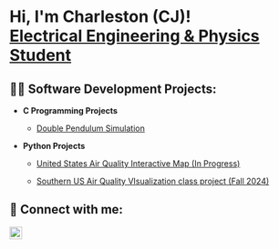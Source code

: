 <h1>Hi, I'm Charleston (CJ)! <br/><a href="https://www.linkedin.com/in/clawson03/">Electrical Engineering & Physics Student</a>

<h2>👨‍💻 Software Development Projects:</h2>

- <b>C Programming Projects</b>
  - [Double Pendulum Simulation](https://github.com/CJLawson175/DoublePendulumSim.git)
 
- <b>Python Projects</b>
  - [United States Air Quality Interactive Map (In Progress)](https://github.com/CJLawson175/USAirQualityMap.git)

  - [Southern US Air Quality VIsualization class project (Fall 2024)](https://github.com/CJLawson175/ENG220-Group-6.git)

<h2> 🤳 Connect with me:</h2>

[<img align="left" alt="JoshMadakor | LinkedIn" width="22px" src="https://cdn.jsdelivr.net/npm/simple-icons@v3/icons/linkedin.svg" />][linkedin]

[linkedin]: https://linkedin.com/in/clawson03
